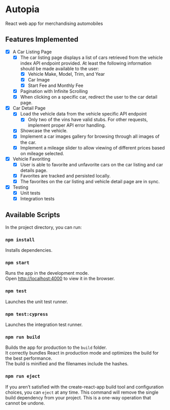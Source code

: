 # Autopia

React web app for merchandising automobiles

## Features Implemented

- [x] A Car Listing Page
  - [x] The car listing page displays a list of cars retrieved from the vehicle index API endpoint provided. At least the following information should be made available to the user:
    - [x] Vehicle Make, Model, Trim, and Year
    - [x] Car Image
    - [x] Start Fee and Monthly Fee
  - [x] Pagination with Infinite Scrolling
  - [x] When clicking on a specific car, redirect the user to the car detail page.
- [x] Car Detail Page
  - [x] Load the vehicle data from the vehicle specific API endpoint
    - [x] Only two of the vins have valid stubs. For other requests, implement proper API error handling.
  - [x] Showcase the vehicle.
  - [x] Implement a car images gallery for browsing through all images of the car.
  - [x] Implement a mileage slider to allow viewing of different prices based on mileage selected.
- [x] Vehicle Favoriting
  - [x] User is able to favorite and unfavorite cars on the car listing and car details page.
  - [x] Favorites are tracked and persisted locally.
  - [x] The favorites on the car listing and vehicle detail page are in sync.
- [x] Testing
  - [x] Unit tests
  - [x] Integration tests

## Available Scripts

In the project directory, you can run:

### `npm install`

Installs dependencies.

### `npm start`

Runs the app in the development mode.<br>
Open [http://localhost:4000](http://localhost:4000) to view it in the browser.

### `npm test`

Launches the unit test runner.

### `npm test:cypress`

Launches the integration test runner.

### `npm run build`

Builds the app for production to the `build` folder.<br>
It correctly bundles React in production mode and optimizes the build for the best performance.<br>
The build is minified and the filenames include the hashes.<br>

### `npm run eject`

If you aren’t satisfied with the create-react-app build tool and configuration choices, you can `eject` at any time. This command will remove the single build dependency from your project. This is a one-way operation that cannot be undone.
